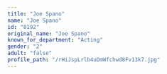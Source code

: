 ```yaml
---
title: "Joe Spano"
name: "Joe Spano"
id: "8192"
original_name: "Joe Spano"
known_for_department: "Acting"
gender: "2"
adult: "false"
profile_path: "/rHiJspLrlb4uDmWfchwd8Fv13k7.jpg"
---
```

